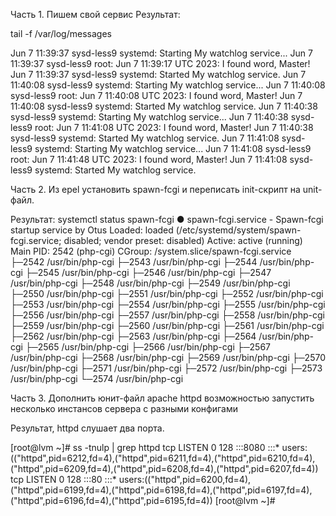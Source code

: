 Часть 1. Пишем свой сервис
Результат:

tail -f /var/log/messages

Jun 7 11:39:37 sysd-less9 systemd: Starting My watchlog service...
Jun 7 11:39:37 sysd-less9 root: Jun 7 11:39:17 UTC 2023: I found word, Master!
Jun 7 11:39:37 sysd-less9 systemd: Started My watchlog service.
Jun 7 11:40:08 sysd-less9 systemd: Starting My watchlog service...
Jun 7 11:40:08 sysd-less9 root: Jun 7 11:40:08 UTC 2023: I found word, Master!
Jun 7 11:40:08 sysd-less9 systemd: Started My watchlog service.
Jun 7 11:40:38 sysd-less9 systemd: Starting My watchlog service...
Jun 7 11:40:38 sysd-less9 root: Jun 7 11:41:08 UTC 2023: I found word, Master!
Jun 7 11:40:38 sysd-less9 systemd: Started My watchlog service.
Jun 7 11:41:08 sysd-less9 systemd: Starting My watchlog service...
Jun 7 11:41:08 sysd-less9 root: Jun 7 11:41:48 UTC 2023: I found word, Master!
Jun 7 11:41:08 sysd-less9 systemd: Started My watchlog service.

Часть 2. Из epel установить spawn-fcgi и переписать init-скрипт на unit-файл.

Результат:
systemctl status spawn-fcgi
● spawn-fcgi.service - Spawn-fcgi startup service by Otus
   Loaded: loaded (/etc/systemd/system/spawn-fcgi.service; disabled; vendor preset: disabled)
   Active: active (running)
 Main PID: 2542 (php-cgi)
   CGroup: /system.slice/spawn-fcgi.service
           ├─2542 /usr/bin/php-cgi
           ├─2543 /usr/bin/php-cgi
           ├─2544 /usr/bin/php-cgi
           ├─2545 /usr/bin/php-cgi
           ├─2546 /usr/bin/php-cgi
           ├─2547 /usr/bin/php-cgi
           ├─2548 /usr/bin/php-cgi
           ├─2549 /usr/bin/php-cgi
           ├─2550 /usr/bin/php-cgi
           ├─2551 /usr/bin/php-cgi
           ├─2552 /usr/bin/php-cgi
           ├─2553 /usr/bin/php-cgi
           ├─2554 /usr/bin/php-cgi
           ├─2555 /usr/bin/php-cgi
           ├─2556 /usr/bin/php-cgi
           ├─2557 /usr/bin/php-cgi
           ├─2558 /usr/bin/php-cgi
           ├─2559 /usr/bin/php-cgi
           ├─2560 /usr/bin/php-cgi
           ├─2561 /usr/bin/php-cgi
           ├─2562 /usr/bin/php-cgi
           ├─2563 /usr/bin/php-cgi
           ├─2564 /usr/bin/php-cgi
           ├─2565 /usr/bin/php-cgi
           ├─2566 /usr/bin/php-cgi
           ├─2567 /usr/bin/php-cgi
           ├─2568 /usr/bin/php-cgi
           ├─2569 /usr/bin/php-cgi
           ├─2570 /usr/bin/php-cgi
           ├─2571 /usr/bin/php-cgi
           ├─2572 /usr/bin/php-cgi
           ├─2573 /usr/bin/php-cgi
           └─2574 /usr/bin/php-cgi

Часть 3. Дополнить юнит-файл apache httpd возможностью запустить несколько инстансов сервера с разными конфигами

Результат, httpd слушает два порта.

[root@lvm ~]# ss -tnulp | grep httpd
tcp    LISTEN     0      128      :::8080                 :::*                   users:(("httpd",pid=6212,fd=4),("httpd",pid=6211,fd=4),("httpd",pid=6210,fd=4),("httpd",pid=6209,fd=4),("httpd",pid=6208,fd=4),("httpd",pid=6207,fd=4))
tcp    LISTEN     0      128      :::80                   :::*                   users:(("httpd",pid=6200,fd=4),("httpd",pid=6199,fd=4),("httpd",pid=6198,fd=4),("httpd",pid=6197,fd=4),("httpd",pid=6196,fd=4),("httpd",pid=6195,fd=4))
[root@lvm ~]# 
